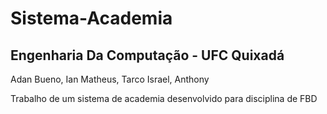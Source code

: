 # Sistema-Academia
## Engenharia Da Computação - UFC Quixadá

Adan Bueno, Ian Matheus, Tarco Israel, Anthony


Trabalho de um sistema de academia desenvolvido para disciplina de FBD
